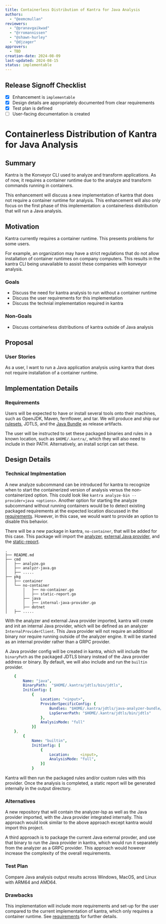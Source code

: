 ```yaml
---
title: Containerless Distribution of Kantra for Java Analysis
authors:
  - "@eemcmullan"
reviewers:
  - "@pranavgaikwad"
  - "@rromannissen"
  - "@shawn-hurley"
  - "@djzager"
approvers:
  - TBD
creation-date: 2024-08-09
last-updated: 2024-08-15
status: implementable
---
```


## Release Signoff Checklist

- [x] Enhancement is `implementable`
- [x] Design details are appropriately documented from clear requirements
- [x] Test plan is defined
- [ ] User-facing documentation is created

# Containerless Distribution of Kantra for Java Analysis

## Summary

Kantra is the Konveyor CLI used to analyze and transform applications. As of now, it requires a container runtime due to the analyze and transform commands running in containers. 

This enhancement will discuss a new implementation of kantra that does not require a container runtime for analysis. This enhancement will also only focus on the first phase of this implementation: a containerless distribution that will run a Java analysis. 

## Motivation

Kantra currently requires a container runtime. This presents problems for some users. 

For example, an organization may have a strict regulations that do not allow installation of container runtimes on company computers. This results in the kantra CLI being unavailable to assist these companies with konveyor analysis.

### Goals

- Discuss the need for kantra analysis to run without a container runtime
- Discuss the user requirements for this implementation
- Discuss the technial implementation required in kantra

### Non-Goals

- Discuss containerless distributions of kantra outside of Java analysis

## Proposal

### User Stories 

As a user, I want to run a Java application analysis using kantra that does not require installation of a container runtime.

## Implementation Details

### Requirements

Users will be expected to have or install several tools onto their machines, such as OpenJDK, Maven, fernflower, and tar. We will produce and ship our [rulesets](https://github.com/konveyor/rulesets/), JDTLS, and the [Java Bundle](https://github.com/konveyor/java-analyzer-bundle) as release artifacts.

The user will be instructed to set these packaged binaries and rules in a known location, such as `$HOME/.kantra/`, which they will also need to include in their PATH. Alternatively, an install script can set these.

## Design Details

### Technical Implmentation

A new analyze subcommand can be introduced for kantra to recognize when to start the containerized version of analysis versus the non-containerized option. This could look like `kantra analyze-bin --provider=java <options>`. Another option for starting the analyze subcommand without running containers would be to detect existing packaged requirements at the expected location discussed in the [requirements](#requirements). However, in this case, we would want to provide an option to disable this behavior.

There will be a new package in kantra, `no-container`, that will be added for this case. This package will import the [analyzer](https://github.com/konveyor/analyzer-lsp), [external Java provider](https://github.com/konveyor/analyzer-lsp/tree/main/external-providers/java-external-provider), and the [static-report](https://github.com/konveyor/static-report). 

```
.
├── README.md
├── cmd
│   ├── analyze.go
│   ├── analyzr-java.go
│   ├── .....
├── pkg
│   ├── container
│   └── no-container
│       │   ├── no-container.go
│       │   ├── static-report.go
│       ├── java
│       │   ├── internal-java-provider.go
│       ├── dotnet
│   ├── .....
```

With the analyzer and external Java provider imported, kantra will create and init an internal Java provider, which will be defined as an analyzer `InternalProviderClient`. This Java provider will not require an additional binary nor require running outside of the analyzer engine. It will be started as an internal provider rather than a GRPC provider.

A Java provider config will be created in kantra, which will include the `binaryPath` as the packaged JDTLS binary instead of the Java provider address or binary. By default, we will also include and run the `builtin` provider.

```yaml
    {
        Name: "java",
        BinaryPath:  "$HOME/.kantra/jdtls/bin/jdtls",
        InitConfig: [
            {
                Location: "<input>",
                ProviderSpecificConfig: {
                    Bundles: "$HOME/.kantra/jdtls/java-analyzer-bundle/java-analyzer-bundle.core/target/java-analyzer-bundle.core-1.0.0-SNAPSHOT.jar",
                    LspServerPath: "$HOME/.kantra/jdtls/bin/jdtls"
                },
                AnalysisMode: "full"
            }]
    },
		{
			Name: "builtin",
			InitConfig: [
				{
					Location:     <input>,
					AnalysisMode: "full",
				}]
			}
```

Kantra will then run the packaged rules and/or custom rules with this provider. Once the analysis is completed, a static report will be generated internally in the output directory.

### Alternatives

A new repository that will contain the analyzer-lsp as well as the Java provider imported, with the Java provider integrated internally. This approach would look similar to the above approach except kantra would import this project.

A third approach is to package the current Java external provder, and use that binary to run the Java provider in kantra, which would run it separately from the analyzer as a GRPC provider. This approach would however increase the complexity of the overall requirements.

### Test Plan

Compare Java analysis output results across Windows, MacOS, and Linux with ARM64 and AMD64.

### Drawbacks

This implementation will include more requirements and set-up for the user compared to the current implementation of kantra, which only requires a container runtime. See [requirements](#requirements) for further details.
